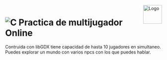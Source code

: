 <a>
    <img src="https://github.com/DanielCarrenoMar/sistemaDonaciones/assets/144462396/6a702815-09cc-4cff-b035-c9bf212d73f4" alt="Logo" title="Logo" align="right" height="60" />
</a>

# ![C](https://img.shields.io/badge/Java-ED8B00?style=for-the-badge&logo=openjdk&logoColor=white) Practica de multijugador Online

Contruida con libGDX tiene capacidad de hasta 10 jugadores en simultaneo. Puedes explorar un mundo con varios npcs con los que puedes hablar.
